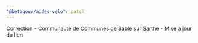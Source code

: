 ```yaml
---
"@betagouv/aides-velo": patch
---
```


Correction - Communauté de Communes de Sablé sur Sarthe - Mise à jour du lien
